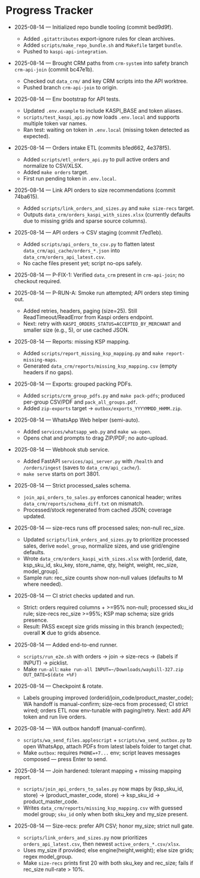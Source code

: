 # Progress Tracker

- 2025-08-14 — Initialized repo bundle tooling (commit bed9d9f).
  - Added `.gitattributes` export-ignore rules for clean archives.
  - Added `scripts/make_repo_bundle.sh` and `Makefile` target `bundle`.
  - Pushed to `kaspi-api-integration`.
 
- 2025-08-14 — Brought CRM paths from `crm-system` into safety branch `crm-api-join` (commit bc47e1b).
  - Checked out `data_crm/` and key CRM scripts into the API worktree.
  - Pushed branch `crm-api-join` to origin.

- 2025-08-14 — Env bootstrap for API tests.
  - Updated `.env.example` to include KASPI_BASE and token aliases.
  - `scripts/test_kaspi_api.py` now loads `.env.local` and supports multiple token var names.
  - Ran test: waiting on token in `.env.local` (missing token detected as expected).

- 2025-08-14 — Orders intake ETL (commits b1ed662, 4e378f5).
  - Added `scripts/etl_orders_api.py` to pull active orders and normalize to CSV/XLSX.
  - Added `make orders` target.
  - First run pending token in `.env.local`.

- 2025-08-14 — Link API orders to size recommendations (commit 74ba615).
  - Added `scripts/link_orders_and_sizes.py` and `make size-recs` target.
  - Outputs `data_crm/orders_kaspi_with_sizes.xlsx` (currently defaults due to missing grids and sparse source columns).

- 2025-08-14 — API orders → CSV staging (commit f7ed1eb).
  - Added `scripts/api_orders_to_csv.py` to flatten latest `data_crm/api_cache/orders_*.json` into `data_crm/orders_api_latest.csv`.
  - No cache files present yet; script no-ops safely.

- 2025-08-14 — P-FIX-1: Verified `data_crm` present in `crm-api-join`; no checkout required.

- 2025-08-14 — P-RUN-A: Smoke run attempted; API orders step timing out.
  - Added retries, headers, paging (size=25). Still ReadTimeout/ReadError from Kaspi orders endpoint.
  - Next: retry with `KASPI_ORDERS_STATUS=ACCEPTED_BY_MERCHANT` and smaller size (e.g., 5), or use cached JSON.

- 2025-08-14 — Reports: missing KSP mapping.
  - Added `scripts/report_missing_ksp_mapping.py` and `make report-missing-maps`.
  - Generated `data_crm/reports/missing_ksp_mapping.csv` (empty headers if no gaps).

- 2025-08-14 — Exports: grouped packing PDFs.
  - Added `scripts/crm_group_pdfs.py` and `make pack-pdfs`; produced per-group CSV/PDF and `pack_all_groups.pdf`.
  - Added `zip-exports` target → `outbox/exports_YYYYMMDD_HHMM.zip`.

- 2025-08-14 — WhatsApp Web helper (semi-auto).
  - Added `services/whatsapp_web.py` and `make wa-open`.
  - Opens chat and prompts to drag ZIP/PDF; no auto-upload.

- 2025-08-14 — Webhook stub service.
  - Added FastAPI `services/api_server.py` with `/health` and `/orders/ingest` (saves to `data_crm/api_cache/`).
  - `make serve` starts on port 3801.

- 2025-08-14 — Strict processed_sales schema.
  - `join_api_orders_to_sales.py` enforces canonical header; writes `data_crm/reports/schema_diff.txt` on mismatch.
  - Processed/stock regenerated from cached JSON; coverage updated.

- 2025-08-14 — size-recs runs off processed sales; non-null rec_size.
  - Updated `scripts/link_orders_and_sizes.py` to prioritize processed sales, derive `model_group`, normalize sizes, and use grid/engine defaults.
  - Wrote `data_crm/orders_kaspi_with_sizes.xlsx` with [orderid, date, ksp_sku_id, sku_key, store_name, qty, height, weight, rec_size, model_group].
  - Sample run: rec_size counts show non-null values (defaults to M where needed).

- 2025-08-14 — CI strict checks updated and run.
  - Strict: orders required columns + >=95% non-null; processed sku_id rule; size-recs rec_size >=95%; KSP map schema; size grids presence.
  - Result: PASS except size grids missing in this branch (expected); overall ❌ due to grids absence.

- 2025-08-14 — Added end-to-end runner.
  - `scripts/run_e2e.sh` with orders → join → size-recs → (labels if INPUT) → picklist.
  - Make `run-all`: `make run-all INPUT=~/Downloads/waybill-327.zip OUT_DATE=$(date +%F)`

- 2025-08-14 — Checkpoint & rotate.
  - Labels grouping improved (orderid/join_code/product_master_code); WA handoff is manual-confirm; size-recs from processed; CI strict wired; orders ETL now env-tunable with paging/retry. Next: add API token and run live orders.

- 2025-08-14 — WA outbox handoff (manual-confirm).
  - `scripts/wa_send_files.applescript` + `scripts/wa_send_outbox.py` to open WhatsApp, attach PDFs from latest labels folder to target chat.
  - Make `outbox`: requires `PHONE=+7...` env; script leaves messages composed — press Enter to send.

- 2025-08-14 — Join hardened: tolerant mapping + missing mapping report.
  - `scripts/join_api_orders_to_sales.py` now maps by (ksp_sku_id, store) → (product_master_code, store) → ksp_sku_id → product_master_code.
  - Writes `data_crm/reports/missing_ksp_mapping.csv` with guessed model group; `sku_id` only when both sku_key and my_size present.

- 2025-08-14 — Size-recs: prefer API CSV; honor my_size; strict null gate.
  - `scripts/link_orders_and_sizes.py` now prioritizes `orders_api_latest.csv`, then newest `active_orders_*.csv/xlsx`.
  - Uses my_size if provided; else engine(height,weight); else size grids; regex model_group.
  - Make `size-recs` prints first 20 with both sku_key and rec_size; fails if rec_size null-rate > 10%.
